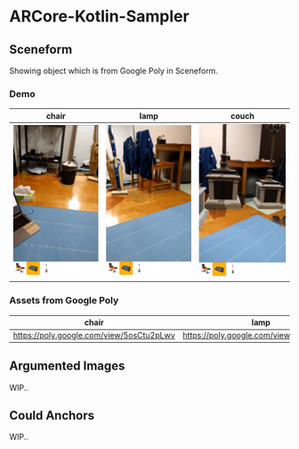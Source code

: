 # ARCore-Kotlin-Sampler

## Sceneform

Showing object which is from Google Poly in Sceneform.

### Demo
|chair|lamp|couch|
|:-:|:-:|:-:|
|<img src="gifs/chair.gif" width=200>|<img src="gifs/lamp.gif" width=200>|<img src="gifs/couch.gif" width=200>|

### Assets from Google Poly
|chair|lamp|couch|
|:-:|:-:|:-:|
|https://poly.google.com/view/5osCtu2pLwv|https://poly.google.com/view/9JPskaLwlIz|https://poly.google.com/view/4QKlmmd0v2b|

## Argumented Images

WIP..

## Could Anchors

WIP..
